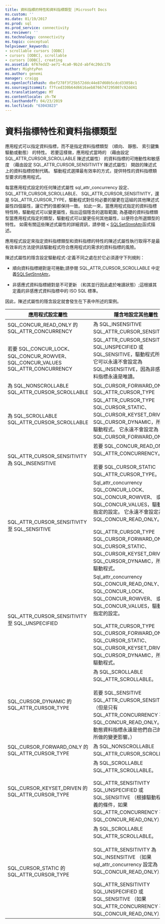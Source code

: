 ```yaml
---
title: 資料指標的特性和資料指標類型 |Microsoft Docs
ms.custom: ''
ms.date: 01/19/2017
ms.prod: sql
ms.prod_service: connectivity
ms.reviewer: ''
ms.technology: connectivity
ms.topic: conceptual
helpviewer_keywords:
- scrollable cursors [ODBC]
- cursors [ODBC], scrollable
- cursors [ODBC], creating
ms.assetid: 6f67edd2-ae71-4ca0-9b2d-abf4c20dc17b
author: MightyPen
ms.author: genemi
manager: craigg
ms.openlocfilehash: dbef278f3f25b572ddc44e87d60b5cdcd33058c1
ms.sourcegitcommit: f7fced330b64d6616aeb8766747295807c92dd41
ms.translationtype: MT
ms.contentlocale: zh-TW
ms.lasthandoff: 04/23/2019
ms.locfileid: "63043823"
---
```

# <a name="cursor-characteristics-and-cursor-type"></a>資料指標特性和資料指標類型
應用程式可以指定資料指標，而不是指定資料指標類型 （順向、 靜態、 索引鍵集驅動或動態） 的特性。 若要這樣做，應用程式當時的 （藉由設定 SQL_ATTR_CURSOR_SCROLLABLE 陳述式屬性） 的資料指標的可捲動性和敏感度 （藉由設定 SQL_ATTR_CURSOR_SENSITIVITY 陳述式屬性） 開啟的陳述式上的資料指標控制代碼。 驅動程式選擇最有效率的方式，提供特性的資料指標類型要求的應用程式。  
  
 每當應用程式設定的任何陳述式屬性 sql_attr_concurrency 設定、 SQL_ATTR_CURSOR_SCROLLABLE、 SQL_ATTR_CURSOR_SENSITIVITY，還是 SQL_ATTR_CURSOR_TYPE，驅動程式對任何必要的變更在這組的其他陳述式屬性四個屬性，讓它們的值都保持一致。 如此一來，當應用程式指定的資料指標特性時，驅動程式可以變更屬性，指出這個隱含的選取範圍; 為基礎的資料指標類型當應用程式指定的類型，驅動程式可以變更任何其他屬性，以便符合所選類型的特性。 如需有關這些陳述式屬性的詳細資訊，請參閱 < [SQLSetStmtAttr](../../../odbc/reference/syntax/sqlsetstmtattr-function.md)函式描述。  
  
 應用程式設定來指定資料指標類型和資料指標的特性的陳述式屬性執行取得不是最有效率的方法提供該驅動程式符合應用程式的需求的資料指標的風險。  
  
 陳述式屬性的隱含設定驅動程式-定義不同之處在於它必須遵守下列規則：  
  
-   順向資料指標絕對是可捲動;請參閱 SQL_ATTR_CURSOR_SCROLLABLE 中定義[SQLSetStmtAttr](../../../odbc/reference/syntax/sqlsetstmtattr-function.md)。  
  
-   非感應式資料指標絕對是不可更新 （和其並行因此處於唯讀狀態）;這根據其定義的非感應式資料指標中的 ISO SQL 標準。  
  
 因此，陳述式屬性的隱含設定就會發生在下表中所述的案例。  
  
|應用程式設定屬性|隱含地設定其他屬性|  
|-----------------------------------|-------------------------------------|  
|SQL_CONCUR_READ_ONLY 的 SQL_ATTR_CONCURRENCY|為 SQL_INSENSITIVE SQL_ATTR_CURSOR_SENSITIVITY。|  
|若要 SQL_CONCUR_LOCK、 SQL_CONCUR_ROWVER、 SQL_CONCUR_VALUES SQL_ATTR_CONCURRENCY|SQL_ATTR_CURSOR_SENSITIVITY SQL_UNSPECIFIED 或 SQL_SENSITIVE，驅動程式所定義。 它可以永遠不會設定為 SQL_INSENSITIVE，因為非感應式資料指標永遠是唯讀。|  
|為 SQL_NONSCROLLABLE SQL_ATTR_CURSOR_SCROLLABLE|SQL_CURSOR_FORWARD_ONLY 的 SQL_ATTR_CURSOR_TYPE|  
|為 SQL_SCROLLABLE SQL_ATTR_CURSOR_SCROLLABLE|SQL_ATTR_CURSOR_TYPE SQL_CURSOR_STATIC、 SQL_CURSOR_KEYSET_DRIVEN，或 SQL_CURSOR_DYNAMIC，所指定的驅動程式。 它永遠不會設定為 SQL_CURSOR_FORWARD_ONLY。|  
|SQL_ATTR_CURSOR_SENSITIVITY 為 SQL_INSENSITIVE|若要 SQL_CONCUR_READ_ONLY SQL_ATTR_CONCURRENCY。<br /><br /> 若要 SQL_CURSOR_STATIC SQL_ATTR_CURSOR_TYPE。|  
|SQL_ATTR_CURSOR_SENSITIVITY 至 SQL_SENSITIVE|Sql_attr_concurrency SQL_CONCUR_LOCK、 SQL_CONCUR_ROWVER、 或 SQL_CONCUR_VALUES，驅動程式所指定的設定。 它永遠不會設定為 SQL_CONCUR_READ_ONLY。<br /><br /> SQL_ATTR_CURSOR_TYPE SQL_CURSOR_FORWARD_ONLY、 SQL_CURSOR_STATIC、 SQL_CURSOR_KEYSET_DRIVEN，或 SQL_CURSOR_DYNAMIC，所指定的驅動程式。|  
|SQL_ATTR_CURSOR_SENSITIVITY 至 SQL_UNSPECIFIED|Sql_attr_concurrency SQL_CONCUR_READ_ONLY、 SQL_CONCUR_LOCK、 SQL_CONCUR_ROWVER、 或 SQL_CONCUR_VALUES，驅動程式所指定的設定。<br /><br /> SQL_ATTR_CURSOR_TYPE SQL_CURSOR_FORWARD_ONLY、 SQL_CURSOR_STATIC、 SQL_CURSOR_KEYSET_DRIVEN，或 SQL_CURSOR_DYNAMIC，所指定的驅動程式。|  
|SQL_CURSOR_DYNAMIC 的 SQL_ATTR_CURSOR_TYPE|為 SQL_SCROLLABLE SQL_ATTR_SCROLLABLE。<br /><br /> 若要 SQL_SENSITIVE SQL_ATTR_CURSOR_SENSITIVITY。 （但是只有 SQL_ATTR_CONCURRENCY 不等於 SQL_CONCUR_READ_ONLY。 可更新動態資料指標永遠是他們自己的交易中所做的變更影響。）|  
|SQL_CURSOR_FORWARD_ONLY 的 SQL_ATTR_CURSOR_TYPE|為 SQL_NONSCROLLABLE SQL_ATTR_CURSOR_SCROLLABLE。|  
|SQL_CURSOR_KEYSET_DRIVEN 的 SQL_ATTR_CURSOR_TYPE|為 SQL_SCROLLABLE SQL_ATTR_SCROLLABLE。<br /><br /> SQL_ATTR_SENSITIVITY SQL_UNSPECIFIED 或 SQL_SENSITIVE （根據驅動程式所定義的條件，如果 SQL_ATTR_CONCURRENCY 不 SQL_CONCUR_READ_ONLY）。|  
|SQL_CURSOR_STATIC 的 SQL_ATTR_CURSOR_TYPE|為 SQL_SCROLLABLE SQL_ATTR_SCROLLABLE。<br /><br /> SQL_ATTR_SENSITIVITY 為 SQL_INSENSITIVE （如果 sql_attr_concurrency 設定為 SQL_CONCUR_READ_ONLY）。<br /><br /> SQL_ATTR_SENSITIVITY SQL_UNSPECIFIED 或 SQL_SENSITIVE （如果 SQL_ATTR_CONCURRENCY 不 SQL_CONCUR_READ_ONLY）。|
